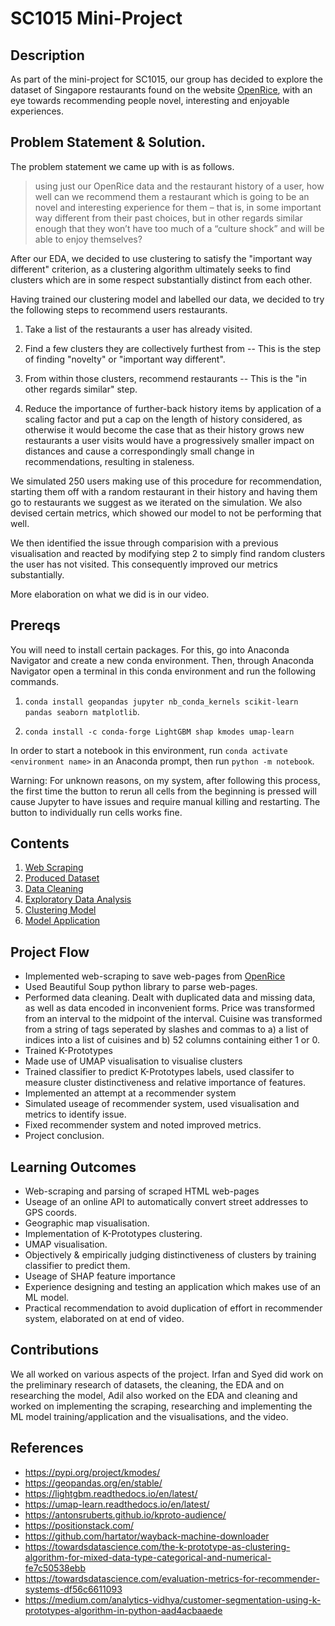 # SC1015 Mini-Project

## Description

As part of the mini-project for SC1015, our group has decided to explore the dataset of Singapore restaurants found on the website [OpenRice](https://sg.openrice.com/en/singapore), with an eye towards recommending people novel, interesting and enjoyable experiences. 

## Problem Statement & Solution.

The problem statement we came up with is as follows.

> using just our OpenRice data and the restaurant history of a user, how well can we recommend them a restaurant which is going to be an novel and interesting experience for them – that is, in some important way different from their past choices, but in other regards similar enough that they won’t have too much of a “culture shock” and will be able to enjoy themselves?

After our EDA, we decided to use clustering to satisfy the "important way different" criterion, as a clustering algorithm ultimately seeks to find clusters which are in some respect substantially distinct from each other.

Having trained our clustering model and labelled our data, we decided to try the following steps to recommend users restaurants.

1. Take a list of the restaurants a user has already visited.

2. Find a few clusters they are collectively furthest from -- This is the step of finding "novelty" or "important way different".

3. From within those clusters, recommend restaurants  -- This is the "in other regards similar" step.

4. Reduce the importance of further-back history items by application of a scaling factor and put a cap on the length of history considered, as otherwise it would become the case that as their history grows new restaurants a user visits would have a progressively smaller impact on distances and cause a correspondingly small change in recommendations, resulting in staleness.

We simulated 250 users making use of this procedure for recommendation, starting them off with a random restaurant in their history and having them go to restaurants we suggest as we iterated on the simulation. We also devised certain metrics, which showed our model to not be performing that well.

We then identified the issue through comparision with a previous visualisation and reacted by modifying step 2 to simply find random clusters the user has not visited. This consequently improved our metrics substantially.

More elaboration on what we did is in our video.


## Prereqs

You will need to install certain packages. For this, go into Anaconda Navigator and create a new conda environment. Then, through Anaconda  Navigator open a terminal in this conda environment and run the following commands.

1. `conda install geopandas jupyter nb_conda_kernels scikit-learn pandas seaborn matplotlib`.

2. `conda install -c conda-forge LightGBM shap kmodes umap-learn`

In order to start a notebook in this environment, run `conda activate <environment name>` in an Anaconda prompt, then run `python -m notebook`.

Warning: For unknown reasons, on my system, after following this process, the first time the button to rerun all cells from the beginning is pressed will cause Jupyter to have issues and require manual killing and restarting. The button to individually run cells works fine.

## Contents

1. [Web Scraping](https://github.com/adilhasan927/SC1015-Project/blob/main/Web%20Scraping/Scraping.md)
2. [Produced Dataset](https://github.com/adilhasan927/SC1015-Project/blob/main/Data/features.csv)
3. [Data Cleaning](https://github.com/adilhasan927/SC1015-Project/blob/main/Data%20Cleaning/Data%20Cleaning.ipynb)
4. [Exploratory Data Analysis](https://github.com/adilhasan927/SC1015-Project/blob/main/EDA/Exploratory%20Data%20Analysis.ipynb)
5. [Clustering Model](https://github.com/adilhasan927/SC1015-Project/blob/main/Clustering%20Model/Clustering.ipynb)
6. [Model Application](https://github.com/adilhasan927/SC1015-Project/blob/main/Model%20Application/Model%20Application.ipynb)


## Project Flow

- Implemented web-scraping to save web-pages from [OpenRice](https://sg.openrice.com/en/singapore)
- Used Beautiful Soup python library to parse web-pages.
- Performed data cleaning. Dealt with duplicated data and missing data, as well as data encoded in inconvenient forms. Price was transformed from an interval to the midpoint of the interval. Cuisine was transformed from a string of tags seperated by slashes and commas to a) a list of indices into a list of cuisines and b) 52 columns containing either 1 or 0.
- Trained K-Prototypes
- Made use of UMAP visualisation to visualise clusters
- Trained classifier to predict K-Prototypes labels, used classifer to measure cluster distinctiveness and relative importance of features.
- Implemented an attempt at a recommender system
- Simulated useage of recommender system, used visualisation and metrics to identify issue.
- Fixed recommender system and noted improved metrics.
- Project conclusion.

## Learning Outcomes

- Web-scraping and parsing of scraped HTML web-pages
- Useage of an online API to automatically convert street addresses to GPS coords.
- Geographic map visualisation.
- Implementation of K-Prototypes clustering.
- UMAP visualisation.
- Objectively & empirically judging distinctiveness of clusters by training classifier to predict them.
- Useage of SHAP feature importance
- Experience designing and testing an application which makes use of an ML model.
- Practical recommendation to avoid duplication of effort in recommender system, elaborated on at end of video.

## Contributions

We all worked on various aspects of the project. Irfan and Syed did work on the preliminary research of datasets, the cleaning, the EDA and on researching the model, Adil also worked on the EDA and cleaning and worked on implementing the scraping, researching and implementing the ML model training/application and the visualisations, and the video.

## References

- https://pypi.org/project/kmodes/
- https://geopandas.org/en/stable/
- https://lightgbm.readthedocs.io/en/latest/
- https://umap-learn.readthedocs.io/en/latest/
- https://antonsruberts.github.io/kproto-audience/
- https://positionstack.com/
- https://github.com/hartator/wayback-machine-downloader
- https://towardsdatascience.com/the-k-prototype-as-clustering-algorithm-for-mixed-data-type-categorical-and-numerical-fe7c50538ebb
- https://towardsdatascience.com/evaluation-metrics-for-recommender-systems-df56c6611093
- https://medium.com/analytics-vidhya/customer-segmentation-using-k-prototypes-algorithm-in-python-aad4acbaaede
